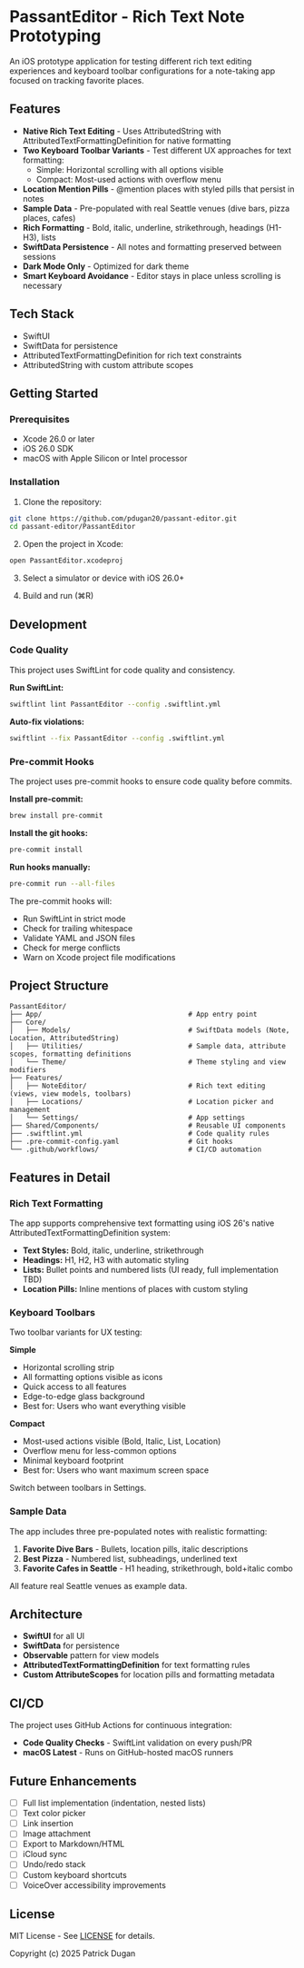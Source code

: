 # PassantEditor - Rich Text Note Prototyping

An iOS prototype application for testing different rich text editing experiences and keyboard toolbar configurations for a note-taking app focused on tracking favorite places.

## Features

- **Native Rich Text Editing** - Uses AttributedString with AttributedTextFormattingDefinition for native formatting
- **Two Keyboard Toolbar Variants** - Test different UX approaches for text formatting:
  - Simple: Horizontal scrolling with all options visible
  - Compact: Most-used actions with overflow menu
- **Location Mention Pills** - @mention places with styled pills that persist in notes
- **Sample Data** - Pre-populated with real Seattle venues (dive bars, pizza places, cafes)
- **Rich Formatting** - Bold, italic, underline, strikethrough, headings (H1-H3), lists
- **SwiftData Persistence** - All notes and formatting preserved between sessions
- **Dark Mode Only** - Optimized for dark theme
- **Smart Keyboard Avoidance** - Editor stays in place unless scrolling is necessary

## Tech Stack

- SwiftUI
- SwiftData for persistence
- AttributedTextFormattingDefinition for rich text constraints
- AttributedString with custom attribute scopes

## Getting Started

### Prerequisites

- Xcode 26.0 or later
- iOS 26.0 SDK
- macOS with Apple Silicon or Intel processor

### Installation

1. Clone the repository:
```bash
git clone https://github.com/pdugan20/passant-editor.git
cd passant-editor/PassantEditor
```

2. Open the project in Xcode:
```bash
open PassantEditor.xcodeproj
```

3. Select a simulator or device with iOS 26.0+

4. Build and run (⌘R)

## Development

### Code Quality

This project uses SwiftLint for code quality and consistency.

**Run SwiftLint:**
```bash
swiftlint lint PassantEditor --config .swiftlint.yml
```

**Auto-fix violations:**
```bash
swiftlint --fix PassantEditor --config .swiftlint.yml
```

### Pre-commit Hooks

The project uses pre-commit hooks to ensure code quality before commits.

**Install pre-commit:**
```bash
brew install pre-commit
```

**Install the git hooks:**
```bash
pre-commit install
```

**Run hooks manually:**
```bash
pre-commit run --all-files
```

The pre-commit hooks will:
- Run SwiftLint in strict mode
- Check for trailing whitespace
- Validate YAML and JSON files
- Check for merge conflicts
- Warn on Xcode project file modifications

## Project Structure

```
PassantEditor/
├── App/                                    # App entry point
├── Core/
│   ├── Models/                             # SwiftData models (Note, Location, AttributedString)
│   ├── Utilities/                          # Sample data, attribute scopes, formatting definitions
│   └── Theme/                              # Theme styling and view modifiers
├── Features/
│   ├── NoteEditor/                         # Rich text editing (views, view models, toolbars)
│   ├── Locations/                          # Location picker and management
│   └── Settings/                           # App settings
├── Shared/Components/                      # Reusable UI components
├── .swiftlint.yml                          # Code quality rules
├── .pre-commit-config.yaml                 # Git hooks
└── .github/workflows/                      # CI/CD automation
```

## Features in Detail

### Rich Text Formatting

The app supports comprehensive text formatting using iOS 26's native AttributedTextFormattingDefinition system:

- **Text Styles:** Bold, italic, underline, strikethrough
- **Headings:** H1, H2, H3 with automatic styling
- **Lists:** Bullet points and numbered lists (UI ready, full implementation TBD)
- **Location Pills:** Inline mentions of places with custom styling

### Keyboard Toolbars

Two toolbar variants for UX testing:

**Simple**
- Horizontal scrolling strip
- All formatting options visible as icons
- Quick access to all features
- Edge-to-edge glass background
- Best for: Users who want everything visible

**Compact**
- Most-used actions visible (Bold, Italic, List, Location)
- Overflow menu for less-common options
- Minimal keyboard footprint
- Best for: Users who want maximum screen space

Switch between toolbars in Settings.

### Sample Data

The app includes three pre-populated notes with realistic formatting:

1. **Favorite Dive Bars** - Bullets, location pills, italic descriptions
2. **Best Pizza** - Numbered list, subheadings, underlined text
3. **Favorite Cafes in Seattle** - H1 heading, strikethrough, bold+italic combo

All feature real Seattle venues as example data.

## Architecture

- **SwiftUI** for all UI
- **SwiftData** for persistence
- **Observable** pattern for view models
- **AttributedTextFormattingDefinition** for text formatting rules
- **Custom AttributeScopes** for location pills and formatting metadata

## CI/CD

The project uses GitHub Actions for continuous integration:

- **Code Quality Checks** - SwiftLint validation on every push/PR
- **macOS Latest** - Runs on GitHub-hosted macOS runners

## Future Enhancements

- [ ] Full list implementation (indentation, nested lists)
- [ ] Text color picker
- [ ] Link insertion
- [ ] Image attachment
- [ ] Export to Markdown/HTML
- [ ] iCloud sync
- [ ] Undo/redo stack
- [ ] Custom keyboard shortcuts
- [ ] VoiceOver accessibility improvements

## License

MIT License - See [LICENSE](LICENSE) for details.

Copyright (c) 2025 Patrick Dugan
